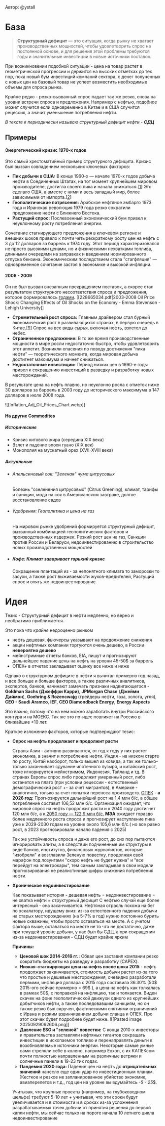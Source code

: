 Автор: @ystaII
# База

> **Cтруктурный дефицит** — это ситуация, когда рынку не хватает производственных мощностей, чтобы удовлетворить спрос на постоянной основе, и для решения этой проблемы требуются годы и значительные инвестиции в новые источники поставок. 

При возникновении подобной ситуации - цена на товар растет в геометрической прогрессии и держится на высоких отметках до тех пор, пока новый бум инвестиций компаний сектора, с денег полученных с новых цен на базовый товар не успеет возместить необходимые объемы для спроса рынка. 

Крайне редко - резко-вызванный спрос падает так же резко, снова на уровни встречи спроса и предложения. Например с нефтью, подобное может случится если одновременно в Китае и в США случится рецессия, а значит уменьшение потребления нефти. 

*В тексте я периодически называю структурный дефицит нефти - **СДЦ***
## Примеры
#### Энергетический кризис 1970-х годов

Это самый хрестоматийный пример структурного дефицита. Кризис был вызван совпадением нескольких ключевых факторов:

- **Пик добычи в США:** В конце 1960-х — начале 1970-х годов добыча нефти в Соединенных Штатах, на тот момент крупнейшем мировом производителе, достигла своего пика и начала снижаться.[[1](https://en.wikipedia.org/wiki/1970s_energy_crisis)] Это сделало США, а вместе с ними и весь западный мир, более зависимыми от импорта.[[2](https://www.energypolicy.columbia.edu/publications/the-1973-oil-crisis-three-crises-in-one-and-the-lessons-for-today/)]
- **Геополитические потрясения:** Арабское нефтяное эмбарго 1973 года и Иранская революция 1979 года резко сократили предложение нефти с Ближнего Востока.
- **Растущий спрос:** Послевоенный экономический бум привел к неуклонному росту потребления энергии.

Сочетание стагнирующего предложения в ключевом регионе и внешних шоков привело к почти четырехкратному росту цен на нефть с 3 до 12 долларов за баррель к 1974 году. Этот период характеризовался не просто высокими ценами, но и физическими нехватками топлива, длинными очередями на заправках и введением нормированного отпуска бензина. Экономическим последствием стала "стагфляция" — одновременное сочетание застоя в экономике и высокой инфляции. 

#### 2006 - 2009
Он не был вызван внезапным прекращением поставок, а скорее стал результатом структурного несоответствия спроса и предложения, которое формировалось [годами]([https://vertexaisearch.cloud.google.com/grounding-api-redirect/AUZIYQEg5TgNQy8YZ5tJb6VMprmZULf8kw8u69otd_lRAY0JYVPqT4IZHuTQrI6iS4M_AM4XcEvhf_G1VCtyYI1PeGlVUqHvza0MrJPr1pqNnwjaiYIMauyu0qV5ag1nt6m2-eYW-5dHsuuQgQ==](https://vertexaisearch.cloud.google.com/grounding-api-redirect/AUZIYQEg5TgNQy8YZ5tJb6VMprmZULf8kw8u69otd_lRAY0JYVPqT4IZHuTQrI6iS4M_AM4XcEvhf_G1VCtyYI1PeGlVUqHvza0MrJPr1pqNnwjaiYIMauyu0qV5ag1nt6m2-eYW-5dHsuuQgQ==).). 
[[228665034.pdf|2003-2008 Oil Price Shock: Changing Effects of Oil Shocks on the Economy - Emma Stevenson - Lehigh University]]

- **Стремительный рост спроса:** Главным драйвером стал бурный экономический рост в развивающихся странах, в первую очередь в Китае.[[9](https://www.ebsco.com/research-starters/economics/2000s-oil-crisis)] Спрос на все виды сырья, включая нефть, взлетел до небес.
- **Ограниченное предложение:** В то же время производственные мощности в мире росли недостаточно быстро, чтобы удовлетворить этот аппетит. Возникли опасения по поводу достижения "пика нефти" — теоретического момента, когда мировая добыча достигнет максимума и начнет снижаться.
- **Недостаточные инвестиции:** Период низких цен в 1990-е годы привел к сокращению инвестиций в разведку и разработку новых месторождений.

В результате цена на нефть плавно, но неуклонно росла с отметок ниже 30 долларов за баррель в 2003 году до исторического максимума в 147 долларов в июле 2008 года.

![[Inflation_Adj_Oil_Prices_Chart.webp]]

#### На другие Commodites
##### Исторические
- Кризис китового жира (середина XIX века) 
- Взлет и падение эпохи гуано (XIX век) 
- Монополия на мускатный орех (XVII-XVIII века)
##### Актуальные
- ###### Апельсиновый сок: "Зеленая" чума цитрусовых
   Болезнь "озеленения цитрусовых" (Citrus Greening), климат, тарифы и санкции, мода на сок в Американском завтраке, долгое восстановление садов

- ###### Удобрения: Геополитика и цена на газ
  На мировом рынке удобрений формируется структурный дефицит, вызванный комбинацией геополитических факторов и производственных издержек.
  Резкий рост цен на газ, Санкции против России и Беларуси, недоинвестированию в строительство новых производственных мощностей

- ##### Кофе: Климат заваривает горький кризис
  Сокращение плантаций из - за непонятного климата то заморозки то засухи, а также рост выживаемости жуков-вредителей, Растущий спрос и опять же недоинвестирование

# Идея

Тезис  - Структурный дефицит в нефти медленно, но верно и необратимо приближается. 

Это пока что *крайне* недооценно рынком
- нефть дешевая, фьючерсы указывают на продолжение снижения
- акции нефтяных компании торгуются очень дешево, в России **невероятно дешево**
- мейнстримные отчеты банков, EIA, пишут и прогнозируют дальнейшее падение цены на нефть на уровни 45-50$ за баррель
- ОПЕК+ в отчетах закладывает оценку все ниже и ниже

Однако о структурном дефиците в нефти я вычитал примерно год назад, и все больше и больше факторов, а также различных аналитиков, экспертов, банков, начинают замечать признаки надвигающегося - **Goldman Sachs (Джеффри Карри)**, **JPMorgan Chase** (**Джейми Даймон**), **Goehring & Rozencwajg** (трейдеры нефти, газа, золота, угля), **CEO - Saudi Aramco**, **IEF**, **CEO Diamondback Energy**, **Energy Aspects**

Это важно, потому что на нем можно заработать внутри Российского контура и на МОЕКС. Так же это по-идее повлияет на Россию в ближайшие <10 лет. 

Краткое изложение факторов, которые подтверждают тезис:

-  **Спрос на нефть продолжает и продолжит расти**
  
   Страны Азии - активно развиваются, от год к году у них растет экономика, а значит и потребление нефти. Индия - на низком старте по росту, Китай наоборот, только вышел из ковида, а так же только-только заканчивает сдувание ипотечного пузыря, и китайский рост, тоже игнорируется мейнстримом, Индонезия, Тайланд и тд. В странах Европы спрос либо продолжит умеренный рост, либо останется на плато (при условии рецессии - естественный демографический рост +- за счет мигрантов), в Америке - аналогично, только за счет попытки переноса производств.
   [ОПЕК](https://nangs.org/news/markets/oil/opek-sokhranila-prognozy-rosta-sprosa-na-neft-v-mire-v-2025-i-2026-gg-na-urovne-1-29-mln-b-s-i-1-38-mln-b-s) - **а 2026 год:** Прогнозируется дальнейший рост на 1,4 млн б/с, а общее потребление составит 106,52 млн б/с. 
   Организация ожидает, что мировой спрос на нефть продолжит расти и к 2040 году достигнет 120 млн б/с, а к[ 2050 году — 122,9 млн б/с.](https://www.interfax.ru/business/1035515)
   **МЭА** ожидает гораздо более медленного роста спроса и прогнозирует наступление пика уже к 2029-2030 годам на уровне около 105,6 млн б/с.( но все равно рост, в 2023 прогнозировали начало падения с 2025)
   
   Так же устойчивость спроса и даже его рост, до сих пор пытаются игнорировать элиты, а в следствии подчиненные им структуры в виде банков, институтов, финансовых журналистов, которые "изобрели" и возглавили Зеленую повестку, продолжая свой марафон под лозунгами  "скоро нефть не будет нужна" и "все перейдут на электрокары", тем самым закладывая в свои модели прогнозирования не реалистичные цифры снижения потребления нефти.
   
- **Хроническое недоинвестирование**
  
  Как показывает история - дешевая нефть = недоинвестирование = не хватка нефти = структурный дефицит
  С нефтью случай еще более интересный - она заканчивается. Нефтяная отрасль похожа на бег по эскалатору, идущему вниз: из-за естественного падения добычи на старых месторождениях (на 5-7% в год) нужно постоянно бурить новые скважины, чтобы просто оставаться на месте. А с учетом фактора выше, оставаться на месте не то что не достаточно, даже при текущей уровне добычи, у нас был бы СДЦ, а при сокращении из-за недоинвестирования - СДЦ будет крайне ярким
  
  **Причины:**
  - **Ценовой шок 2014-2016 гг.:** Обвал цен заставил компании резко сократить бюджеты на разведку и разработку (CAPEX).
  - **Низкая-стагнирующая цена на нефть после шока 2015** - нефть продолжает заканчивается, стоимость добычи растет из-за того что простые и дешевые месторождения, очевидно разработали первыми, инфляция доллара с 2015 года составила 36.30% (50$ 2015-ого сейчас примерно = 69$ ), а цена на нефть как толкалась в рамках 50$, с поправкой на инфляцию, так и толкается. Виден скачек на фоне геополитической движухи одного из крупнейших добытчиков нефти, а также последовавшим санкциям, но он также резко был скручен, фактическими снятиями ограничений с Ирана и резким взвинчиванием добычи сланца и ОПЕК. Про этот скачек будет подробнее будет ниже.
    ![[Pasted image 20250929062606.png]]
  - **Давление ESG и "зеленой" повестки:** С конца 2010-х инвесторы и правительства заставляли нефтяных гигантов сокращать инвестиции в ископаемое топливо и перенаправлять деньги в возобновляемые источники энергии. Некоторые самые умные сами стреляли себе в колено, например Exxon, с их КАПЕКсом почти полностью направленным на различные ветряки и солнечные панели в 19-23 тих годах.
  - **Пандемия 2020 года:** Падение цен на нефть до **отрицательных значений** нанесло еще один удар по инвестиционным планам. Жесткое и резкое не запланированное убийство экономик, авиаперелетов и т.д., год цен на уровне вы вдумайтесь *-5 - 25*$.
    
  Учитывая, что крупные проекты (например, на глубоководном шельфе) требуют 5-10 лет + учитывая, что эти сроки будут увеличивается и в стоимости и в сроках из-за усложнения разрабатываемых точек добычи от принятия решения до первой капли нефти, мы сейчас только на пороге начала 10 летнего цикла недоинвестирование